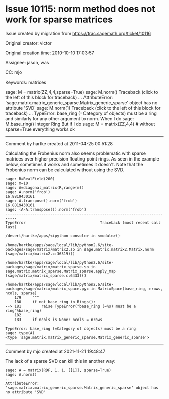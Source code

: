 # Issue 10115: norm method does not work for sparse matrices

Issue created by migration from https://trac.sagemath.org/ticket/10116

Original creator: victor

Original creation time: 2010-10-10 17:03:57

Assignee: jason, was

CC:  mjo

Keywords: matrices

sage: M = matrix(ZZ,4,4,sparse=True) 
sage: M.norm() 
Traceback (click to the left of this block for traceback) 
... 
AttributeError: 
'sage.matrix.matrix_generic_sparse.Matrix_generic_sparse' object has 
no 
attribute 'SVD' 
sage: M.norm(1) 
Traceback (click to the left of this block for traceback) 
... 
TypeError: base_ring (=Category of objects) must be a ring 
and similarly for any other argument to norm. 
When I do 
sage: M.base_ring() 
Integer Ring 
But if I do 
sage: M = matrix(ZZ,4,4) # without sparse=True 
everything works ok


---

Comment by hartke created at 2011-04-25 00:51:28

Calculating the Frobenius norm also seems problematic with sparse matrices over higher precision floating point rings.  As seen in the example below, sometimes it works and sometimes it doesn't.  Note that the Frobenius norm can be calculated without using the SVD.

```
sage: R=RealField(200)
sage: m=10
sage: A=diagonal_matrix(R,range(m))
sage: A.norm('frob')
16.8819430161
sage: A.transpose().norm('frob')
16.8819430161
sage: (A-A.transpose()).norm('frob')
---------------------------------------------------------------------------
TypeError                                 Traceback (most recent call last)

/desert/hartke/apps/<ipython console> in <module>()

/home/hartke/apps/sage/local/lib/python2.6/site-packages/sage/matrix/matrix2.so in sage.matrix.matrix2.Matrix.norm (sage/matrix/matrix2.c:36319)()

/home/hartke/apps/sage/local/lib/python2.6/site-packages/sage/matrix/matrix_sparse.so in sage.matrix.matrix_sparse.Matrix_sparse.apply_map (sage/matrix/matrix_sparse.c:6433)()

/home/hartke/apps/sage/local/lib/python2.6/site-packages/sage/matrix/matrix_space.pyc in MatrixSpace(base_ring, nrows, ncols, sparse)
    179     """
    180     if not base_ring in Rings():
--> 181         raise TypeError("base_ring (=%s) must be a ring"%base_ring)
    182                                                                                                                      
    183     if ncols is None: ncols = nrows                                                                                  
                                                                                                                             
TypeError: base_ring (=Category of objects) must be a ring                                                                   
sage: type(A)                                                                                                                
<type 'sage.matrix.matrix_generic_sparse.Matrix_generic_sparse'>
```



---

Comment by mjo created at 2021-11-21 19:48:47

The lack of a sparse SVD can kill this in another way:


```
sage: A = matrix(RDF, 1, 1, [[1]], sparse=True)
sage: A.norm()
...
AttributeError: 'sage.matrix.matrix_generic_sparse.Matrix_generic_sparse' object has no attribute 'SVD'
```

